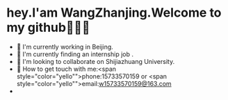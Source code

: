 <h1>hey.I'am WangZhanjing.Welcome to my github🤔🤔🤔</h1>

- 🔭 I'm currently working in Beijing.
- 🌱 I'm currently finding an internship job .
- 👯 I'm looking to collaborate on Shijiazhuang University.
- 💬 How to get touch with me:<span style="color="yello"">phone:15733570159</span> or <span style="color="yello"">email:w15733570159@163.com</span>
- 
